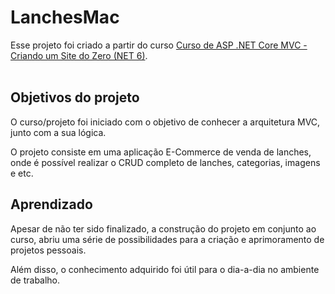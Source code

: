 # LanchesMac

Esse projeto foi criado a partir do curso [Curso de ASP .NET Core MVC - Criando um Site do Zero (NET 6)](https://www.udemy.com/course/curso-de-asp-net-core-mvc-criando-um-site-do-zero/).
<br>
<br>
## Objetivos do projeto
O curso/projeto foi iniciado com o objetivo de conhecer a arquitetura MVC, junto com a sua lógica. <br> 

O projeto consiste em uma aplicação E-Commerce de venda de lanches, onde é possível realizar o CRUD completo de lanches, categorias, imagens e etc. <br>

## Aprendizado
Apesar de não ter sido finalizado, a construção do projeto em conjunto ao curso, abriu uma série de possibilidades para a criação e aprimoramento de projetos pessoais. <br>

Além disso, o conhecimento adquirido foi útil para o dia-a-dia no ambiente de trabalho.
